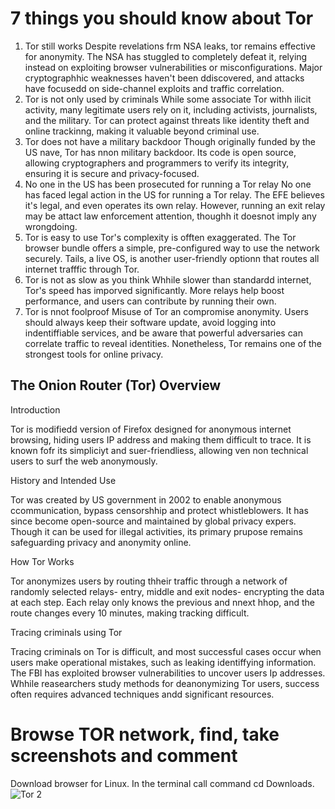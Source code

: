 # 7 things you should know about Tor

1. Tor still works
  Despite revelations frm NSA leaks, tor remains effective for anonymity. The NSA has stuggled to completely defeat it, relying instead on exploiting browser vulnerabilities or misconfigurations. Major cryptographhic weaknesses haven't been ddiscovered, and attacks have focusedd on side-channel exploits and traffic correlation.
2. Tor is not only used by criminals
  While some associate Tor withh ilicit activity, many legitimate users rely on it, including activists, journalists, and the military. Tor can protect against threats like identity theft and online trackinng, making it valuable beyond criminal use.
3. Tor does not have a military backdoor
  Though originally funded by the US nave, Tor has nnon military backdoor. Its code is open source, allowing cryptographers and programmers to verify its integrity, ensuring it is secure and privacy-focused. 
4. No one in the US has been prosecuted for running a Tor relay
  No one has faced legal action in the US for running a Tor relay. The EFE believes it's legal, and even operates its own relay. However, running an exit relay may be attact law enforcement attention, thoughh it doesnot imply any wrongdoing. 
5. Tor is easy to use
  Tor's complexity is offten exaggerated. The Tor browser bundle offers a simple, pre-configured way to use the network securely. Tails, a live OS, is another user-friendly optionn that routes all internet trafffic through Tor.
6. Tor is not as slow as you think
  Whhile slower than standardd internet, Tor's speed has imporved significantly. More relays help boost performance, and users can contribute by running their own. 
7. Tor is nnot foolproof
  Misuse of Tor an compromise anonymity. Users should always keep their software update, avoid logging into indentiffiable services, and be aware that powerful adversaries can correlate traffic to reveal identities. Nonetheless, Tor remains one of the strongest tools for online privacy.

## The Onion Router (Tor) Overview
Introduction
    
Tor is modifiedd version of Firefox designed for anonymous internet browsing, hiding users IP address and making them difficult to trace. It is known fofr its simpliciyt and suer-friendliess, allowing ven non technical users to surf the web anonymously.


History and Intended Use

Tor was created by US government in 2002 to enable anonymous ccommunication, bypass censorshhip and protect whistleblowers. It has since become open-source and maintained by global privacy expers. Though it can be used for illegal activities, its primary prupose remains safeguarding privacy and anonymity online.

How Tor Works

Tor anonymizes users by routing thheir traffic through a network of randomly selected relays- entry, middle and exit nodes- encrypting the data at each step. Each relay only knows the previous and nnext hhop, and the route changes every 10 minutes, making tracking difficult.

Tracing criminals using Tor

Tracing criminals on Tor is difficult, and most successful cases occur when users make operational mistakes, such as leaking identiffying information. The FBI has exploited browser vulnerabilities to uncover users Ip addresses. Whhile reasearchers study methods for deanonymizing Tor users, success often requires advanced techniques andd significant resources. 


# Browse TOR network, find, take screenshots and comment

Download browser for Linux. In the terminal call command cd Downloads. 
![Tor 2](https://github.com/user-attachments/assets/26720ba6-7ced-45c9-adad-e9bd94171f28)

